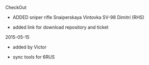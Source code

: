 CheckOut

* ADDED sniper rifle Snaiperskaya Vintovka SV-98 Dimitri (RHS)

* added link for download repository and ticket

2015-05-15

* added by Victor
+ sync tools for 6RUS